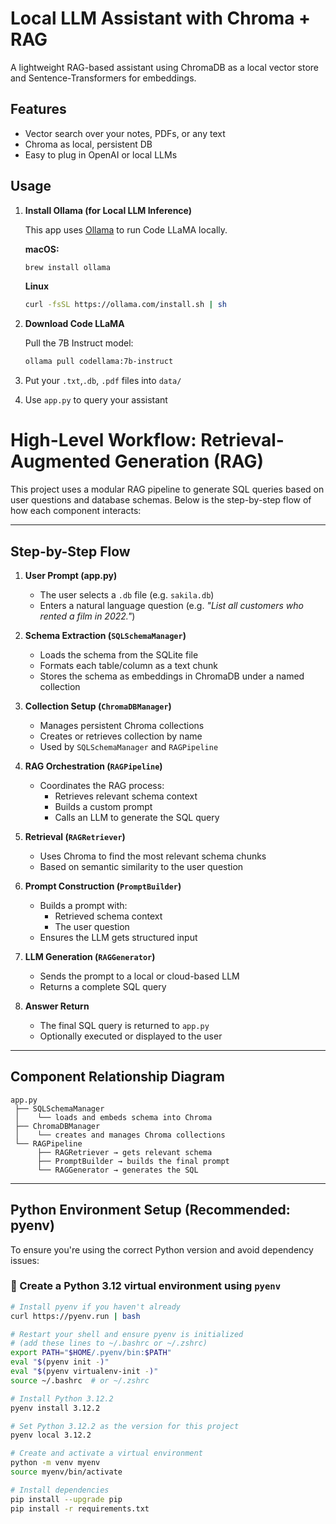 # Local LLM Assistant with Chroma + RAG

A lightweight RAG-based assistant using ChromaDB as a local vector store and Sentence-Transformers for embeddings.

## Features
- Vector search over your notes, PDFs, or any text
- Chroma as local, persistent DB
- Easy to plug in OpenAI or local LLMs

## Usage
1. **Install Ollama (for Local LLM Inference)**

   This app uses [Ollama](https://ollama.com) to run Code LLaMA locally.

   **macOS:**
   ```bash
   brew install ollama
   ```

   **Linux**
   ```bash
   curl -fsSL https://ollama.com/install.sh | sh
   ```

2. **Download Code LLaMA**

   Pull the 7B Instruct model:
   ```bash
   ollama pull codellama:7b-instruct
   ```

3. Put your `.txt`,`.db`, `.pdf` files into `data/`
4. Use `app.py` to query your assistant


# High-Level Workflow: Retrieval-Augmented Generation (RAG)

This project uses a modular RAG pipeline to generate SQL queries based on user questions and database schemas. Below is the step-by-step flow of how each component interacts:

---

## Step-by-Step Flow

1. **User Prompt (app.py)**
   - The user selects a `.db` file (e.g. `sakila.db`)
   - Enters a natural language question (e.g. *"List all customers who rented a film in 2022."*)

2. **Schema Extraction (`SQLSchemaManager`)**
   - Loads the schema from the SQLite file
   - Formats each table/column as a text chunk
   - Stores the schema as embeddings in ChromaDB under a named collection

3. **Collection Setup (`ChromaDBManager`)**
   - Manages persistent Chroma collections
   - Creates or retrieves collection by name
   - Used by `SQLSchemaManager` and `RAGPipeline`

4. **RAG Orchestration (`RAGPipeline`)**
   - Coordinates the RAG process:
     - Retrieves relevant schema context
     - Builds a custom prompt
     - Calls an LLM to generate the SQL query

5. **Retrieval (`RAGRetriever`)**
   - Uses Chroma to find the most relevant schema chunks
   - Based on semantic similarity to the user question

6. **Prompt Construction (`PromptBuilder`)**
   - Builds a prompt with:
     - Retrieved schema context
     - The user question
   - Ensures the LLM gets structured input

7. **LLM Generation (`RAGGenerator`)**
   - Sends the prompt to a local or cloud-based LLM
   - Returns a complete SQL query

8. **Answer Return**
   - The final SQL query is returned to `app.py`
   - Optionally executed or displayed to the user

---

## Component Relationship Diagram

```text
app.py
 ├── SQLSchemaManager
 │    └── loads and embeds schema into Chroma
 ├── ChromaDBManager
 │    └── creates and manages Chroma collections
 └── RAGPipeline
      ├── RAGRetriever → gets relevant schema
      ├── PromptBuilder → builds the final prompt
      └── RAGGenerator → generates the SQL

```
---

## Python Environment Setup (Recommended: pyenv)

To ensure you're using the correct Python version and avoid dependency issues:

### 🔧 Create a Python 3.12 virtual environment using `pyenv`

```bash
# Install pyenv if you haven't already
curl https://pyenv.run | bash

# Restart your shell and ensure pyenv is initialized
# (add these lines to ~/.bashrc or ~/.zshrc)
export PATH="$HOME/.pyenv/bin:$PATH"
eval "$(pyenv init -)"
eval "$(pyenv virtualenv-init -)"
source ~/.bashrc  # or ~/.zshrc

# Install Python 3.12.2
pyenv install 3.12.2

# Set Python 3.12.2 as the version for this project
pyenv local 3.12.2

# Create and activate a virtual environment
python -m venv myenv
source myenv/bin/activate

# Install dependencies
pip install --upgrade pip
pip install -r requirements.txt
